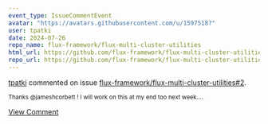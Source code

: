 ```yaml
---
event_type: IssueCommentEvent
avatar: "https://avatars.githubusercontent.com/u/1597518?"
user: tpatki
date: 2024-07-26
repo_name: flux-framework/flux-multi-cluster-utilities
html_url: https://github.com/flux-framework/flux-multi-cluster-utilities/pull/2
repo_url: https://github.com/flux-framework/flux-multi-cluster-utilities
---
```


<a href='https://github.com/tpatki' target='_blank'>tpatki</a> commented on issue <a href='https://github.com/flux-framework/flux-multi-cluster-utilities/pull/2' target='_blank'>flux-framework/flux-multi-cluster-utilities#2</a>.

<small>Thanks @jameshcorbett ! I will work on this at my end too next week....</small>

<a href='https://github.com/flux-framework/flux-multi-cluster-utilities/pull/2' target='_blank'>View Comment</a>